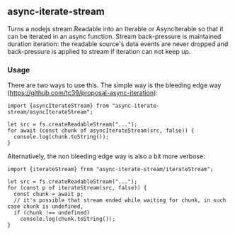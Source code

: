 async-iterate-stream
--------

Turns a nodejs stream.Readable into an Iterable or AsyncIterable so that it can be iterated in an async
function.  Stream back-pressure is maintained duration iteration: the readable source's data events are never dropped and back-pressure is applied to stream if iteration can not keep up.

### Usage

There are two ways to use this.  The simple way is the bleeding edge way (https://github.com/tc39/proposal-async-iteration):

    import {asyncIterateStream} from "async-iterate-stream/asyncIterateStream";

    let src = fs.createReadableStream("...");  
    for await (const chunk of asyncIterateStream(src, false)) {
      console.log(chunk.toString());
    }
    
Alternatively, the non bleeding edge way is also a bit more verbose:

    import {iterateStream} from "async-iterate-stream/iterateStream";

    let src = fs.createReadableStream("...");  
    for (const p of iterateStream(src, false)) {
      const chunk = await p;
      // it's possible that stream ended while waiting for chunk, in such case chunk is undefined, 
      if (chunk !== undefined)
        console.log(chunk.toString());
    }


    